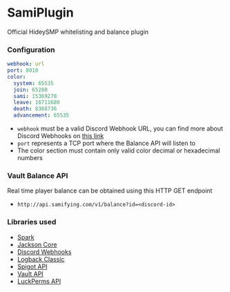 # SamiPlugin
Official HideySMP whitelisting and balance plugin

### Configuration

```yaml
webhook: url
port: 8010
color:
  system: 65535
  join: 65280
  sami: 15369278
  leave: 16711680
  death: 8388736
  advancement: 65535
```

- `webhook` must be a valid Discord Webhook URL, you can find more about Discord Webhooks on [this link](https://support.discord.com/hc/en-us/articles/228383668-Intro-to-Webhooks)
- `port` represents a TCP port where the Balance API will listen to
- The color section must contain only valid color decimal or hexadecimal numbers

### Vault Balance API

Real time player balance can be obtained using this HTTP GET endpoint

- `http://api.samifying.com/v1/balance?id=<discord-id>`

### Libraries used

- [Spark](https://github.com/perwendel/spark)
- [Jackson Core](https://github.com/FasterXML/jackson-core)
- [Discord Webhooks](https://github.com/MinnDevelopment/discord-webhooks)
- [Logback Classic](https://github.com/qos-ch/logback)
- [Spigot API](https://hub.spigotmc.org/javadocs/bukkit/)
- [Vault API](https://github.com/MilkBowl/VaultAPI)
- [LuckPerms API](https://github.com/lucko/LuckPerms)